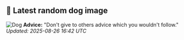 ## 🐶 Latest random dog image
![Dog](https://images.dog.ceo/breeds/setter-irish/n02100877_4764.jpg)
**Advice:** "Don't give to others advice which you wouldn't follow."
*Updated: 2025-08-26 16:42 UTC*
